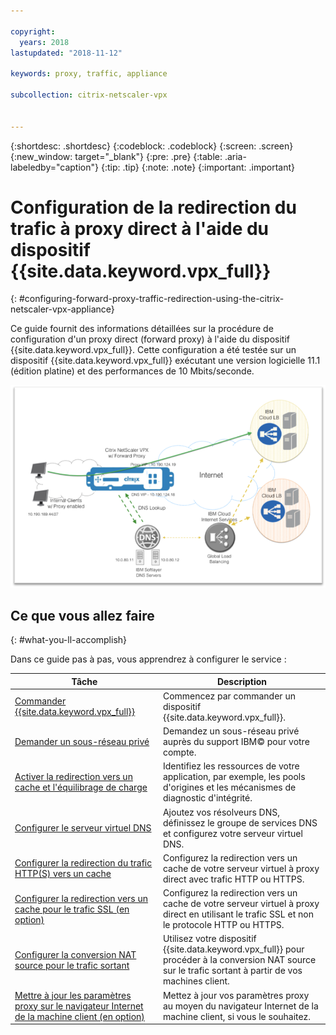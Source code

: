 ```yaml
---

copyright:
  years: 2018
lastupdated: "2018-11-12"

keywords: proxy, traffic, appliance

subcollection: citrix-netscaler-vpx


---
```


{:shortdesc: .shortdesc}
{:codeblock: .codeblock}
{:screen: .screen}
{:new_window: target="_blank"}
{:pre: .pre}
{:table: .aria-labeledby="caption"}
{:tip: .tip}
{:note: .note}
{:important: .important}

# Configuration de la redirection du trafic à proxy direct à l'aide du dispositif {{site.data.keyword.vpx_full}}
{: #configuring-forward-proxy-traffic-redirection-using-the-citrix-netscaler-vpx-appliance}

Ce guide fournit des informations détaillées sur la procédure de configuration d'un proxy direct (forward proxy) à l'aide du dispositif {{site.data.keyword.vpx_full}}. Cette configuration a été testée sur un dispositif {{site.data.keyword.vpx_full}} exécutant une version logicielle 11.1 (édition platine) et des performances de 10 Mbits/seconde.

<img src="images/fp1.png" alt="dessin" style="width: 600px;"/>

## Ce que vous allez faire
{: #what-you-ll-accomplish}

Dans ce guide pas à pas, vous apprendrez à configurer le service :

Tâche  | Description
------------- | -------------
[Commander {{site.data.keyword.vpx_full}}](/docs/infrastructure/citrix-netscaler-vpx?topic=citrix-netscaler-vpx-order-the-citrix-netscaler-vpx-appliance) | Commencez par commander un dispositif {{site.data.keyword.vpx_full}}.
[Demander un sous-réseau privé](/docs/infrastructure/citrix-netscaler-vpx?topic=citrix-netscaler-vpx-request-a-private-subnet) | Demandez un sous-réseau privé auprès du support IBM© pour votre compte.
[Activer la redirection vers un cache et l'équilibrage de charge](/docs/infrastructure/citrix-netscaler-vpx?topic=citrix-netscaler-vpx-enable-cache-redirection-and-load-balancing-capabilities) | Identifiez les ressources de votre application, par exemple, les pools d'origines et les mécanismes de diagnostic d'intégrité.
[Configurer le serveur virtuel DNS](/docs/infrastructure/citrix-netscaler-vpx?topic=citrix-netscaler-vpx-configure-the-dns-virtual-server) | Ajoutez vos résolveurs DNS, définissez le groupe de services DNS et configurez votre serveur virtuel DNS.
[Configurer la redirection du trafic HTTP(S) vers un cache](/docs/infrastructure/citrix-netscaler-vpx?topic=citrix-netscaler-vpx-configure-cache-redirection-for-http-traffic) | Configurez la redirection vers un cache de votre serveur virtuel à proxy direct avec trafic HTTP ou HTTPS.
[Configurer la redirection vers un cache pour le trafic SSL (en option)](/docs/infrastructure/citrix-netscaler-vpx?topic=citrix-netscaler-vpx-configure-cache-redirection-for-ssl-traffic-optional-) | Configurez la redirection vers un cache de votre serveur virtuel à proxy direct en utilisant le trafic SSL et non le protocole HTTP ou HTTPS.
[Configurer la conversion NAT source pour le trafic sortant](/docs/infrastructure/citrix-netscaler-vpx?topic=citrix-netscaler-vpx-configure-source-nat-for-outbound-traffic) | Utilisez votre dispositif {{site.data.keyword.vpx_full}} pour procéder à la conversion NAT source sur le trafic sortant à partir de vos machines client.
[Mettre à jour les paramètres proxy sur le navigateur Internet de la machine client (en option)](/docs/infrastructure/citrix-netscaler-vpx?topic=citrix-netscaler-vpx-update-the-proxy-settings-on-the-client-machine-s-internet-browser-optional-) | Mettez à jour vos paramètres proxy au moyen du navigateur Internet de la machine client, si vous le souhaitez.
